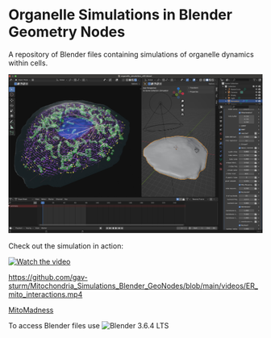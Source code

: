 # Organelle Simulations in Blender Geometry Nodes
A repository of Blender files containing simulations of organelle dynamics within cells. 

![Blender preview of organelle simulation](images/Blender_screenshot_organelles_v3.jpg)

Check out the simulation in action:

[![Watch the video](https://raw.githubusercontent.com/gav-sturm/Mitochondria_Simulations_Blender_GeoNodes/blob/main/thumbnails/er_mito_thumbnail.jpg)](https://raw.githubusercontent.com/gav-sturm/Mitochondria_Simulations_Blender_GeoNodes/blob/main/videos/ER_mito_interactions.mp4)


https://github.com/gav-sturm/Mitochondria_Simulations_Blender_GeoNodes/blob/main/videos/ER_mito_interactions.mp4

[MitoMadness](https://youtu.be/Khk7N2SxD_Q)

To access Blender files use ![Blender 3.6.4 LTS](https://www.blender.org/download/lts/3-6/)